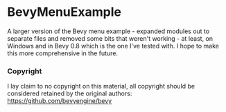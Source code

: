 # BevyMenuExample
A larger version of the Bevy menu example - expanded modules out to separate files and removed some bits that weren't working - at least, on Windows and in Bevy 0.8 which is the one I've tested with. I hope to make this more comprehensive in the future.

### Copyright
I lay claim to no copyright on this material, all copyright should be considered retained by the original authors: https://github.com/bevyengine/bevy

